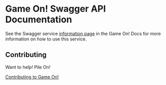 # Game On! Swagger API Documentation

See the Swagger service [information page](https://gameontext.gitbooks.io/gameon-gitbook/content/microservices/swagger.html) in the Game On! Docs for more information on how to use this service.

## Contributing

Want to help! Pile On! 

[Contributing to Game On!](https://github.com/gameontext/gameon/blob/master/CONTRIBUTING.md)
